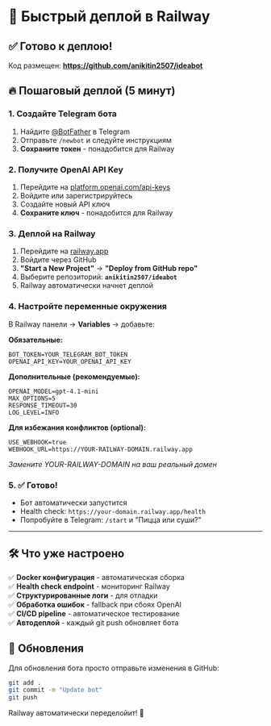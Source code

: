 # 🚀 Быстрый деплой в Railway

## ✅ Готово к деплою!
Код размещен: **https://github.com/anikitin2507/ideabot**

## 🔥 Пошаговый деплой (5 минут)

### 1. Создайте Telegram бота
1. Найдите [@BotFather](https://t.me/botfather) в Telegram
2. Отправьте `/newbot` и следуйте инструкциям
3. **Сохраните токен** - понадобится для Railway

### 2. Получите OpenAI API Key
1. Перейдите на [platform.openai.com/api-keys](https://platform.openai.com/api-keys)
2. Войдите или зарегистрируйтесь
3. Создайте новый API ключ
4. **Сохраните ключ** - понадобится для Railway

### 3. Деплой на Railway
1. Перейдите на [railway.app](https://railway.app)
2. Войдите через GitHub
3. **"Start a New Project"** → **"Deploy from GitHub repo"**
4. Выберите репозиторий: **`anikitin2507/ideabot`**
5. Railway автоматически начнет деплой

### 4. Настройте переменные окружения
В Railway панели → **Variables** → добавьте:

**Обязательные:**
```
BOT_TOKEN=YOUR_TELEGRAM_BOT_TOKEN
OPENAI_API_KEY=YOUR_OPENAI_API_KEY
```

**Дополнительные (рекомендуемые):**
```
OPENAI_MODEL=gpt-4.1-mini
MAX_OPTIONS=5
RESPONSE_TIMEOUT=30
LOG_LEVEL=INFO
```

**Для избежания конфликтов (optional):**
```
USE_WEBHOOK=true
WEBHOOK_URL=https://YOUR-RAILWAY-DOMAIN.railway.app
```
*Замените YOUR-RAILWAY-DOMAIN на ваш реальный домен*

### 5. ✅ Готово!
- Бот автоматически запустится
- Health check: `https://your-domain.railway.app/health`
- Попробуйте в Telegram: `/start` и "Пицца или суши?"

---

## 🛠️ Что уже настроено

✅ **Docker конфигурация** - автоматическая сборка  
✅ **Health check endpoint** - мониторинг Railway  
✅ **Структурированные логи** - для отладки  
✅ **Обработка ошибок** - fallback при сбоях OpenAI  
✅ **CI/CD pipeline** - автоматическое тестирование  
✅ **Автодеплой** - каждый git push обновляет бота  

## 🔄 Обновления
Для обновления бота просто отправьте изменения в GitHub:
```bash
git add .
git commit -m "Update bot"
git push
```
Railway автоматически переделойит! 🎉 